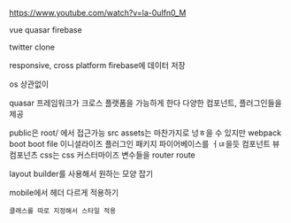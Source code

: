 https://www.youtube.com/watch?v=la-0ulfn0_M

vue
quasar
firebase

twitter clone

responsive, cross platform
firebase에 데이터 저장

os 상관없이

quasar 프레임워크가 크로스 플랫폼을 가능하게 한다
다양한 컴포넌트, 플러그인들을 제공

public은 root/ 에서 접근가능
src assets는 마찬가지로 넝ㅎ을 수 있지만 webpack
boot boot file 이니셜라이즈 플러그인 패키지 파이어베이스를 ㅓㄶ을듯
컴포넌트 뷰 컴포넌츠
css는 css 커스터마이즈 변수들을
router route

layout builder를 사용해서 원하는 모양 잡기

mobile에서 헤더 다르게 적용하기

    클래스를 따로 지정해서 스타일 적용
